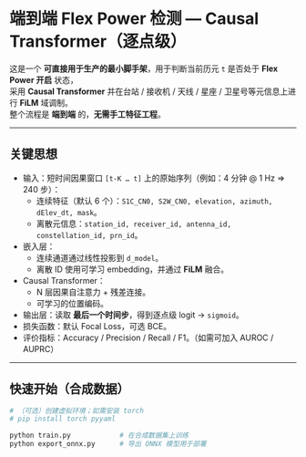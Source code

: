 # 端到端 Flex Power 检测 — Causal Transformer（逐点级）

这是一个 **可直接用于生产的最小脚手架**，用于判断当前历元 `t` 是否处于 **Flex Power 开启** 状态，  
采用 **Causal Transformer** 并在台站 / 接收机 / 天线 / 星座 / 卫星号等元信息上进行 **FiLM** 域调制。  
整个流程是 **端到端** 的，**无需手工特征工程**。

---

## 关键思想
- 输入：短时间因果窗口 `[t-K … t]` 上的原始序列（例如：4 分钟 @ 1 Hz ⇒ 240 步）：  
  - 连续特征（默认 6 个）：`S1C_CN0, S2W_CN0, elevation, azimuth, dElev_dt, mask`。  
  - 离散元信息：`station_id, receiver_id, antenna_id, constellation_id, prn_id`。  
- 嵌入层：  
  - 连续通道通过线性投影到 `d_model`。  
  - 离散 ID 使用可学习 embedding，并通过 **FiLM** 融合。  
- Causal Transformer：  
  - N 层因果自注意力 + 残差连接。  
  - 可学习的位置编码。  
- 输出层：读取 **最后一个时间步**，得到逐点级 logit → `sigmoid`。  
- 损失函数：默认 Focal Loss，可选 BCE。  
- 评价指标：Accuracy / Precision / Recall / F1。（如需可加入 AUROC / AUPRC）

---

## 快速开始（合成数据）
```bash
# （可选）创建虚拟环境；如需安装 torch
# pip install torch pyyaml

python train.py            # 在合成数据集上训练
python export_onnx.py      # 导出 ONNX 模型用于部署
